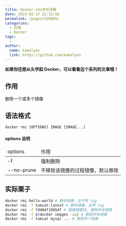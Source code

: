 ```yaml
---
title: Docker-rmi命令详解
date: 2023-02-17 22:15:56
permalink: /pages/526805/
categories:
  - 后端
  - Docker
tags:
  - 
author: 
  name: kamalyes
  link: https://github.com/kamalyes
---
```

**如果你还想从头学起 Docker，可以看看这个系列的文章哦！**

## 作用
删除一个或多个镜像

## 语法格式
```python
docker rmi [OPTIONS] IMAGE [IMAGE...]
```

#### options 说明
<table>
<thead>
<tr>
<td>options</td>
<td>作用</td>
</tr>
</thead>
<tbody>
<tr>
<td>-f</td>
<td>强制删除</td>
</tr>
<tr>
<td>--no-prune</td>
<td>不移除该镜像的过程镜像，默认移除</td>
</tr>
</tbody>
</table>

## 实际栗子
```bash
docker rmi hello-world # 删除镜像，且不带 tag
docker rmi -f tomcat:latest # 删除镜像，且带 tag
docker rmi -f fd484f19954f # 根据镜像ID，删除所有镜像
docker rmi -f $(docker images -aq) # 删除所有镜像
docker rmi -f tomcat mysql ... # 删除多个镜像
```
